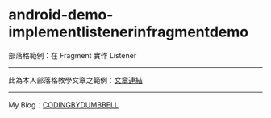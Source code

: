 # android-demo-implementlistenerinfragmentdemo
部落格範例：在 Fragment 實作 Listener 
<br />

***

此為本人部落格教學文章之範例：[文章連結](https://codingbydumbbell.blogspot.com/2019/03/demoandroid-fragment-listener.html)

***

My Blog：[CODINGBYDUMBBELL](https://codingbydumbbell.blogspot.com/)

